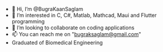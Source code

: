 - 👋 Hi, I’m @BugraKaanSaglam
- 👀 I’m interested in C, C#, Matlab, Mathcad, Maui and Flutter programming
- 💞️ I’m looking to collaborate on coding applications
- 📫 You can reach me on "bugraksaglam@gmail.com"
- Graduated of Biomedical Engineering

<!---
BugraKaanSaglam/BugraKaanSaglam is a ✨ special ✨ repository because its `README.md` (this file) appears on your GitHub profile.
You can click the Preview link to take a look at your changes.
--->
